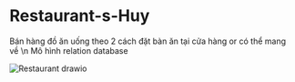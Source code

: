 # Restaurant-s-Huy
Bán hàng đồ ăn uống theo 2 cách đặt bàn ăn tại cửa hàng or có thể mang về \n
Mô hình relation database 


![Restaurant drawio](https://user-images.githubusercontent.com/86525883/180606431-dc0c2767-44dd-41df-9b70-39ce4fcd45f4.png)

